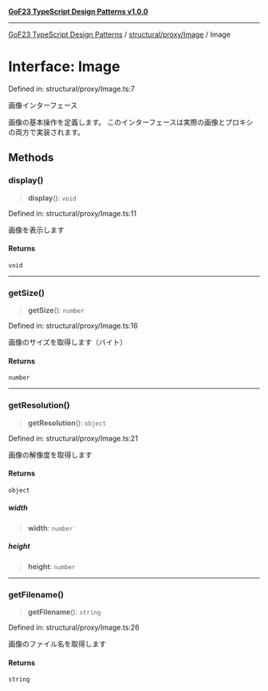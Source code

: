 [**GoF23 TypeScript Design Patterns v1.0.0**](../../../../README.md)

***

[GoF23 TypeScript Design Patterns](../../../../README.md) / [structural/proxy/Image](../README.md) / Image

# Interface: Image

Defined in: structural/proxy/Image.ts:7

画像インターフェース

画像の基本操作を定義します。
このインターフェースは実際の画像とプロキシの両方で実装されます。

## Methods

### display()

> **display**(): `void`

Defined in: structural/proxy/Image.ts:11

画像を表示します

#### Returns

`void`

***

### getSize()

> **getSize**(): `number`

Defined in: structural/proxy/Image.ts:16

画像のサイズを取得します（バイト）

#### Returns

`number`

***

### getResolution()

> **getResolution**(): `object`

Defined in: structural/proxy/Image.ts:21

画像の解像度を取得します

#### Returns

`object`

##### width

> **width**: `number`

##### height

> **height**: `number`

***

### getFilename()

> **getFilename**(): `string`

Defined in: structural/proxy/Image.ts:26

画像のファイル名を取得します

#### Returns

`string`
